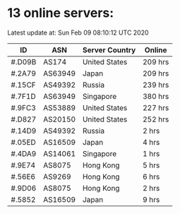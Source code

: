 # 13 online servers:

Latest update at: Sun Feb 09 08:10:12 UTC 2020

| ID | ASN | Server Country | Online |
| -- | --- | -------------- | ------ |
| #.D09B | AS174 | United States | 209 hrs |
| #.2A79 | AS63949 | Japan | 209 hrs |
| #.15CF | AS49392 | Russia | 239 hrs |
| #.7F1D | AS63949 | Singapore | 380 hrs |
| #.9FC3 | AS53889 | United States | 227 hrs |
| #.D827 | AS20150 | United States | 252 hrs |
| #.14D9 | AS49392 | Russia | 2 hrs |
| #.05ED | AS16509 | Japan | 4 hrs |
| #.4DA9 | AS14061 | Singapore | 1 hrs |
| #.9E74 | AS8075 | Hong Kong | 5 hrs |
| #.56E6 | AS9269 | Hong Kong | 6 hrs |
| #.9D06 | AS8075 | Hong Kong | 2 hrs |
| #.5852 | AS16509 | Japan | 9 hrs |

